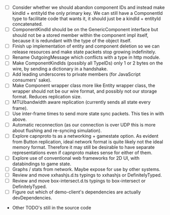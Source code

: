 - [ ] Consider whether we should abandon component IDs and instead make kindId + entityId the only primary key.
      We can still have a ComponentId type to facilitate code that wants it, it should just be a kindId + entityId concatenated.
- [ ] ComponentKindId should be on the GenericComponent interface but should not be a stored member within the component impl itself, because it is redundant with the type of the object itself.
- [ ] Finish up implementation of entity and component deletion so we can release resources and
      make state packets stop growing indefinitely.
- [ ] Rename OutgoingMessage which conflicts with a type in http module.
- [ ] Make ComponentKindIds (possibly all TypeIDs) only 1 or 2 bytes on the wire, by sending a dictionary in a handshake.
- [ ] Add leading underscores to private members (for JavaScript consumers' sake).
- [ ] Make Component wrapper class more like Entity wrapper class, the wrapper should not be our wire format, and possibly not our storage format. Reduces replication size.
- [ ] MTU/bandwidth aware replication (currently sends all state every frame).
- [ ] Use inter-frame times to send more state sync packets. This ties in with above.
- [ ] Automatic reconnection (as our connection is over UDP this is more about flushing and re-syncing simulation).
- [ ] Explore capnproto ts as a networking + gamestate option. As evident from Button replication, ideal network format is quite likely not the ideal memory format.
      Therefore it may still be desirable to have separate representations even if capnproto makes sense for either of them.
- [ ] Explore use of conventional web frameworks for 2D UI, with databindings to game state.
- [ ] Graphs / stats from network. Maybe expose for use by other systems.
- [ ] Review and move xxhashjs.d.ts typings to xxhashjs or DefinitelyTyped.
- [ ] Review and move box-intersect.d.ts typings to box-intersect or DefinitelyTyped.
- [ ] Figure out which of demo-client's dependencies are actually devDependencies.
- Other TODO's still in the source code
